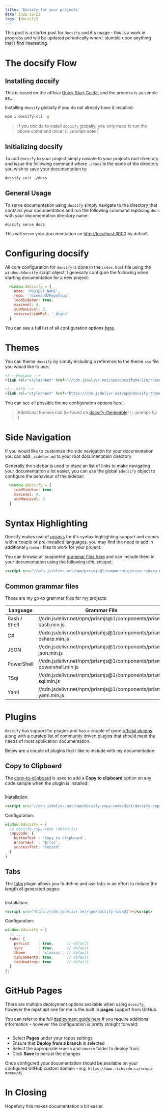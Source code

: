 ```yaml
---
title: 'Docsify for your projects'
date: 2022-12-22
tags: [docsify]
---
```


This post is a starter post for `docsify` and it's usage - this is a work in progress and will be updated periodically when I stumble upon anything that I find interesting.

# The docsify Flow

## Installing docsify
This is based on the official [Quick Start Guide](https://docsify.js.org/#/quickstart), and the process is as simple as...

Installing `docsify` globally if you do not already have it installed:

```bash
npm i docsify-cli -g
```
> If you decide to install `docsify` globally, you only need to run the above command once!
{: .prompt-note }

## Initializing docsify
To add `docsify` to your project simply naviate to your projects root directory and issue the following command where `./docs` is the name of the directory you wish to save your documentation to:

```bash
docsify init ./docs
```

## General Usage
To serve documentation using `docsify` simply navigate to the directory that contains your documentation and run the following command replacing `docs` with your documentation directory name:

```shell
docsify serve docs
```

This will serve your documentation on [http://localhost:3000](http://localhost:3000) by default.

# Configuring docsify
All core configuration for `docsify` is done in the `index.html` file using the `window.$docsify` script object, I generally configure the following when starting documentation for a new project:

```js
  window.$docsify = {
    name: 'PROJECT_NAME',
    repo: 'rniemand/RepoSlug',
    loadSidebar: true,
    maxLevel: 4,
    subMaxLevel: 3,
    externalLinkRel: '_blank'
  }
```
You can see a full list of all configuration options [here](https://docsify.js.org/#/configuration).

# Themes
You can theme `docsify` by simply including a reference to the theme `css` file you would like to use:

```html
<!-- Replace -->
<link rel="stylesheet" href="//cdn.jsdelivr.net/npm/docsify@4/lib/themes/vue.css">

<!-- with -->
<link rel="stylesheet" href="https://cdn.jsdelivr.net/npm/docsify-themeable@0/dist/css/theme-simple-dark.css">
```

You can see all possible theme configuration options [here](https://docsify.js.org/#/themes).

> Additional themes can be found on [docsify-themeable](https://jhildenbiddle.github.io/docsify-themeable/#/)!
{: .prompt-tip }

# Side Navigation
If you would like to customize the side navigation for your documentation you can add `_sidebar.md` to your root documentation directory.

Generally the sidebar is used to place an list of links to make navigating your documentation a lot easier, you can use the global `$docsify` object to configure the behaviour of the sidebar:

```js
  window.$docsify = {
    loadSidebar: true,
    maxLevel: 4,
    subMaxLevel: 3
  }
```

# Syntax Highlighting
Docsify makes use of [prismjs](https://prismjs.com/) for it's syntax highlighting support and comes with a couple of pre-installed languages, you may find the need to add in additional `grammar` files to work for your project.

You can browse all supported [grammar files here](https://cdn.jsdelivr.net/npm/prismjs@1/components/) and can include them in your documentation using the following `HTML` snippet:

```html
<script src="//cdn.jsdelivr.net/npm/prismjs@1/components/prism-csharp.min.js"></script>
```

## Common grammar files
These are my go-to grammar files for my projects:

| Language | Grammar File |
| --- | --- |
| Bash / Shell | //cdn.jsdelivr.net/npm/prismjs@1/components/prism-bash.min.js |
| C# | //cdn.jsdelivr.net/npm/prismjs@1/components/prism-csharp.min.js |
| JSON | //cdn.jsdelivr.net/npm/prismjs@1/components/prism-json.min.js |
| PowerShell | //cdn.jsdelivr.net/npm/prismjs@1/components/prism-powershell.min.js |
| TSql | //cdn.jsdelivr.net/npm/prismjs@1/components/prism-sql.min.js |
| Yaml | //cdn.jsdelivr.net/npm/prismjs@1/components/prism-yaml.min.js |

# Plugins
`Docsify` has support for plugins and has a couple of good [official plugins](https://docsify.js.org/#/awesome?id=plugins) along with a curated list of [community driven plugins](https://docsify.js.org/#/awesome?id=plugins) that should meet the needs of most application documentation.

Below are a couple of plugins that I like to include with my documentation:

## Copy to Clipboard
The [copy-to-clipboard](https://docsify.js.org/#/plugins?id=copy-to-clipboard) is used to add a **Copy to clipboard** option on any code sample when the plugin is installed:

<img src="./002.png" alt="" />

Installation:

```html
<script src="//cdn.jsdelivr.net/npm/docsify-copy-code/dist/docsify-copy-code.min.js"></script>
```

Configuration:

```js
window.$docsify = {
  // docsify-copy-code (defaults)
  copyCode: {
    buttonText : 'Copy to clipboard',
    errorText  : 'Error',
    successText: 'Copied'
  }
}
```

## Tabs
The [tabs](https://docsify.js.org/#/plugins?id=tabs) plugin allows you to define and use tabs in an effort to reduce the length of generated pages:

<img src="./001.png" alt="" />

Installation:

```html
<script src="https://cdn.jsdelivr.net/npm/docsify-tabs@1"></script>
```

Configuration:

```js
window.$docsify = {
  // ...
  tabs: {
    persist    : true,      // default
    sync       : true,      // default
    theme      : 'classic', // default
    tabComments: true,      // default
    tabHeadings: true       // default
  }
};
```

# GitHub Pages
There are multiple deployment options available when using `docsify`, however the mpst apt one for me is the built in **pages** support from GitHub.

You can refer to the full [deployment guide here](https://docsify.js.org/#/deploy?id=github-pages) if you require additional information - however the configuration is pretty straight forward:

<img src="./003.png" alt="" />

- Select **Pages** under your repos settings
- Ensure that **Deploy from a branch** is selected
- Select the appropriate `branch` and `source` folder to deploy from
- Click **Save** to persist the changes

Once configured your documentation should be available on your configured GitHub custom domain - e.g. `https://www.richardn.ca/<repo-name>/#/`

# In Closing
Hopefully this makes documentation a bit easier.
